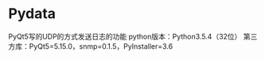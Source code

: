 # Pydata
PyQt5写的UDP的方式发送日志的功能
python版本：Python3.5.4（32位）
第三方库：PyQt5=5.15.0，snmp=0.1.5，PyInstaller=3.6
